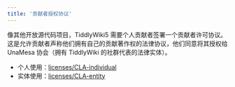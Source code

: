 ```yaml
---
title: '贡献者授权协议'
---
```


像其他开放源代码项目，TiddlyWiki5 需要个人贡献者签署一个贡献者许可协议。这是允许贡献者声称他们拥有自己的贡献著作权的法律协议，他们同意将其授权给 UnaMesa 协会（拥有 TiddlyWiki 的社群代表的法律实体）。

* 个人使用：[licenses/CLA-individual](https://github.com/Jermolene/TiddlyWiki5/tree/tiddlywiki-com/licenses/cla-individual.md)
* 实体使用：[licenses/CLA-entity](https://github.com/Jermolene/TiddlyWiki5/tree/tiddlywiki-com/licenses/cla-entity.md)
